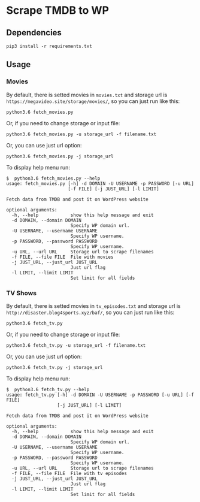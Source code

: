 # Scrape TMDB to WP

## Dependencies
```
pip3 install -r requirements.txt
```

## Usage
### Movies
By default, there is setted movies in `movies.txt` and storage url is `https://megavideo.site/storage/movies/`, so you can just run like this:

```
python3.6 fetch_movies.py
```

Or, if you need to change storage or input file:

```
python3.6 fetch_movies.py -u storage_url -f filename.txt
```

Or, you can use just url option:

```
python3.6 fetch_movies.py -j storage_url
```

To display help menu run:
```
$  python3.6 fetch_movies.py --help
usage: fetch_movies.py [-h] -d DOMAIN -U USERNAME -p PASSWORD [-u URL]
                       [-f FILE] [-j JUST_URL] [-l LIMIT]

Fetch data from TMDB and post it on WordPress website

optional arguments:
  -h, --help            show this help message and exit
  -d DOMAIN, --domain DOMAIN
                        Specify WP domain url.
  -U USERNAME, --username USERNAME
                        Specify WP username.
  -p PASSWORD, --password PASSWORD
                        Specify WP username.
  -u URL, --url URL     Storage url to scrape filenames
  -f FILE, --file FILE  File with movies
  -j JUST_URL, --just_url JUST_URL
                        Just url flag
  -l LIMIT, --limit LIMIT
                        Set limit for all fields
```

### TV Shows
By default, there is setted movies in `tv_episodes.txt` and storage url is `http://disaster.blog4sports.xyz/baf/`, so you can just run like this:

```
python3.6 fetch_tv.py
```

Or, if you need to change storage or input file:

```
python3.6 fetch_tv.py -u storage_url -f filename.txt
```

Or, you can use just url option:

```
python3.6 fetch_tv.py -j storage_url
```

To display help menu run:
```
$  python3.6 fetch_tv.py --help
usage: fetch_tv.py [-h] -d DOMAIN -U USERNAME -p PASSWORD [-u URL] [-f FILE]
                   [-j JUST_URL] [-l LIMIT]

Fetch data from TMDB and post it on WordPress website

optional arguments:
  -h, --help            show this help message and exit
  -d DOMAIN, --domain DOMAIN
                        Specify WP domain url.
  -U USERNAME, --username USERNAME
                        Specify WP username.
  -p PASSWORD, --password PASSWORD
                        Specify WP username.
  -u URL, --url URL     Storage url to scrape filenames
  -f FILE, --file FILE  File with tv episodes
  -j JUST_URL, --just_url JUST_URL
                        Just url flag
  -l LIMIT, --limit LIMIT
                        Set limit for all fields
```
